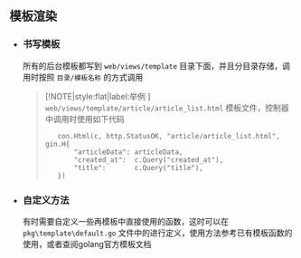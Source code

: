 ## 模板渲染

* ### 书写模板
    所有的后台模板都写到 `web/views/template` 目录下面，并且分目录存储，调用时按照 `目录/模板名称` 的方式调用

    > [!NOTE|style:flat|label:举例 ]
    > `web/views/template/article/article_list.html` 模板文件，控制器中调用时使用如下代码
    > ```
    >    con.Html(c, http.StatusOK, "article/article_list.html", gin.H{
    >        "articleData": articleData,
    >        "created_at":  c.Query("created_at"),
    >        "title":       c.Query("title"),
    >    })
    > ```

* ### 自定义方法
    有时需要自定义一些再模板中直接使用的函数，这时可以在 `pkg\template\default.go` 文件中的进行定义，使用方法参考已有模板函数的使用，或者查阅golang官方模板文档
